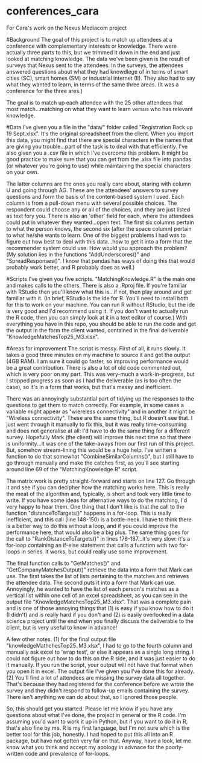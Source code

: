 # conferences_cara
For Cara's work on the Nexus Mediacom project

#Background
The goal of this project is to match up attendees at a conference with complementary interests or knowledge. There were actually three parts to this, but we trimmed it down in the end and just looked at matching knowledge. The data we've been given is the result of surveys that Nexus sent to the attendees. In the surveys, the attendees answered questions about what they had knowdlege of in terms of smart cities (SC), smart homes (SM) or industrial internet (II). They also had to say what they wanted to learn, in terms of the same three areas. (It was a conference for the three ares.)

The goal is to match up each attendee with the 25 other attendees that most match...matching on what they want to learn versus who has relevant knowledge.

#Data
I've given you a file in the "data/" folder called "Registration Back up 19 Sept.xlsx". It's the original spreadsheet from the client. When you import this data, you might find that there are special characters in the names that are giving you trouble...part of the task is to deal with that efficiently. I've also given you a .csv file in which I've overcome this problem. It might be good practice to make sure that you can get from the .xlsx file into pandas (or whatever you're going to use) while maintaining the special characters on your own. 

The latter columns are the ones you really care about, staring with column U and going through AG. These are the attendees' answers to survey questions and form the basis of the content-based system I used. Each column is from a pull-down menu with several possible choices. The respondent could choose any or all of the choices, and they are just listed as text fory you. There is also an 'other' field for each, where the attendees could put in whatever they wanted...open text. The first six columns pertain to what the person knows, the second six (after the space column) pertain to what he/she wants to learn. One of the biggest problems I had was to figure out how best to deal with this data...how to get it into a form that the recommender system could use. How would you approach the problem? (My solution lies in the functions "AddUnderscores()" and "SpreadResponses()". I know that pandas has ways of doing this that would probably work better, and R probably does as well.)

#Scripts
I've given you five scripts. "MatchingKnowledge.R" is the main one and makes calls to the others. There is also a .Rproj file. If you're familiar with RStudio then you'll know what this is...if not, then play around and get familiar with it. (In brief, RStudio is the ide for R. You'll need to install both for this to work on your machine. You can run R without RStudio, but the ide is very good and I'd recommend using it. If you don't want to actually run the R code, then you can simply look at it in a text editor of course.) With everything you have in this repo, you should be able to run the code and get the output in the form the client wanted, contained in the final deliverable "KnowledgeMatchesTop25_M3.xlsx". 

#Areas for improvement
The script is messy. First of all, it runs slowly. It takes a good three minutes on my machine to source it and get the output (4GB RAM). I am sure it could go faster, so improving performance would be a great contribution. There is also a lot of old code commented out, which is very poor on my part. This was very-much a work-in-progress, but I stopped progress as soon as I had the deliverable (as is too often the case), so it's in a form that works, but that's messy and inefficient.

There was an annoyingly substantial part of tidying up the responses to the questions to get them to match correctly. For example, in some cases a variable might appear as "wiereless connectivity" and in another it might be "Wireless connectivity". These are the same thing, but R doesn't see that. I just went through it manually to fix this, but it was really time-consuming and does not generalise at all: I'd have to do the same thing for a different survey. Hopefully Mark (the client) will improve this next time so that there is uniformity...it was one of the take-aways from our first run of this project. But, somehow stream-lining this would be a huge help. I've written a function to do that somewhat "CombineSimilarColumns()", but I still have to go through manually and make the catches first, as you'll see starting around line 69 of the "MatchingKnowledge.R" script.

Tha matrix work is pretty straight-forward and starts on line 127. Go through it and see if you can decipher how the matching works here. This is really the meat of the algorithm and, typically, is short and took very little time to write. If you have some ideas for alternative ways to do the matching, I'd very happy to hear them. One thing that I don't like is that the call to the function "distanceToTargets()" happens in a for-loop. This is really inefficient, and this call (line 148-150) is a bottle-neck. I have to think there is a better way to do this without a loop, and if you could improve the performance here, that would also be a big plus. The same thing goes for the call to "RankDistanceToTargets()" in lines 176-187...it's very slow: it's a for-loop containing an if-else statement that calls a function with two for-loops in series. It works, but could really use some improvement.

The final function calls to "GetMatches()" and "GetCompanyMatchesOutput()" retrieve the data into a form that Mark can use. The first takes the list of lists pertaining to the matches and retrieves the attendee data. The second puts it into a form that Mark can use. Annoyingly, he wanted to have the list of each person's matches as a vertical list within one cell of an excel spreadsheet, as you can see in the output file "KnowledgeMatchesTop25_M3.xlsx". That was a complete pain and is one of those annoying things that (1) is easy if you know how to do it (I didn't) and is really hard if you don't and (2) is easily overlooked in a data science project until the end when you finally discuss the deliverable to the client, but is very useful to know in advance!

A few other notes. (1) for the final output file "knowledgeMathchesTop25_M3.xlsx", I had to go to the fourth column and manually ask excel to 'wrap test', or else it appears as a single long string. I could not figure out how to do this on the R side, and it was just easier to do it manually. If you run the script, your output will not have that format when you open it in excel. The output file I've given you I've done this for already. (2) You'll find a lot of attendees are missing the survey data all together. That's because they had registered for the conference before we wrote the survey and they didn't respond to follow-up emails containing the survey. There isn't anything we can do about that, so I ignored those people.

So, this should get you started. Please let me know if you have any questions about what I've done, the project in general or the R code. I'm assuming you'd want to work it up in Python, but if you want to do it in R, that's also fine by me. R is my first language, but I'm not sure which is the better tool for this job, honestly. I had hoped to put this all into an R package, but have not gotten very far on that. Anyway, have a look, let me know what you think and accept my apology in advnace for the poorly-written code and prevalence of for-loops.

